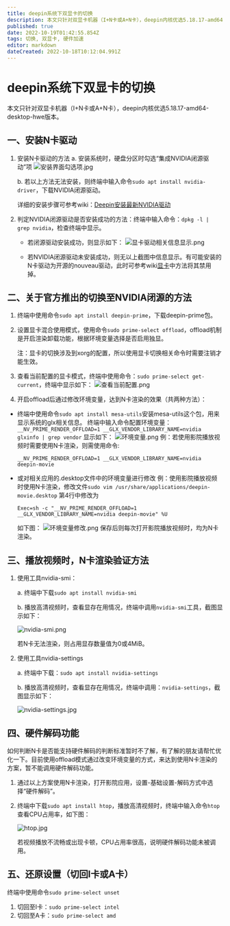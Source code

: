 ```yaml
---
title: deepin系统下双显卡的切换
description: 本文只针对双显卡机器（I+N卡或A+N卡），deepin内核优选5.18.17-amd64-desktop-hwe版本
published: true
date: 2022-10-19T01:42:55.854Z
tags: 切换, 双显卡, 硬件加速
editor: markdown
dateCreated: 2022-10-18T10:12:04.991Z
---
```


# deepin系统下双显卡的切换

本文只针对双显卡机器（I+N卡或A+N卡），deepin内核优选5.18.17-amd64-desktop-hwe版本。

## 一、安装N卡驱动

1. 安装N卡驱动的方法
   a. 安装系统时，硬盘分区时勾选“集成NVIDIA闭源驱动”项
   ![安装界面勾选项.jpg](/for_trans/切换显卡/安装界面勾选项.jpg)

    b. 若以上方法无法安装，则终端中输入命令`sudo apt install nvidia-driver`，下载NVIDIA闭源驱动。

   详细的安装步骤可参考wiki：[Deepin安装最新NVIDIA驱动](https://wiki.deepin.org/zh/05_%E6%8C%89%E7%A1%AC%E4%BB%B6%E7%9F%A5%E8%AF%86%E7%82%B9%E5%88%92%E5%88%86/01_%E7%94%B5%E8%84%91%E9%87%8D%E5%90%AF%E5%8F%AF%E7%94%A8%E7%9A%84%E7%A1%AC%E4%BB%B6/02_%E5%85%B3%E4%BA%8E%E6%98%BE%E5%8D%A1/Deepin%E5%AE%89%E8%A3%85%E6%9C%80%E6%96%B0NVIDIA%E9%A9%B1%E5%8A%A8 )

2. 判定NVIDIA闭源驱动是否安装成功的方法：终端中输入命令：`dpkg -l | grep nvidia`，检查终端中显示。

   - 若闭源驱动安装成功，则显示如下：
    ![显卡驱动相关信息显示.png](/for_trans/切换显卡/显卡驱动相关信息显示.png)

   - 若NVIDIA闭源驱动未安装成功，则无以上截图中信息显示。有可能安装的N卡驱动为开源的nouveau驱动，此时可参考wiki[显卡](https://wiki.deepin.org/zh/05_%E6%8C%89%E7%A1%AC%E4%BB%B6%E7%9F%A5%E8%AF%86%E7%82%B9%E5%88%92%E5%88%86/01_%E7%94%B5%E8%84%91%E9%87%8D%E5%90%AF%E5%8F%AF%E7%94%A8%E7%9A%84%E7%A1%AC%E4%BB%B6/02_%E5%85%B3%E4%BA%8E%E6%98%BE%E5%8D%A1/%E6%98%BE%E5%8D%A1)中方法将其禁用掉。

## 二、关于官方推出的切换至NVIDIA闭源的方法

   1. 终端中使用命令`sudo apt install deepin-prime`，下载deepin-prime包。

   2. 设置显卡混合使用模式，使用命令`sudo prime-select offload`，offload机制是开启渲染卸载功能，根据环境变量选择是否启用独显。

      注：显卡的切换涉及到xorg的配置，所以使用显卡切换相关命令时需要注销才能生效。

   3. 查看当前配置的显卡模式，终端中使用命令：`sudo prime-select get-current`，终端中显示如下：
      ![查看当前配置.png](/for_trans/切换显卡/查看当前配置.png)

   4. 开启offload后通过修改环境变量，达到N卡渲染的效果（共两种方法）：

  - 终端中使用命令`sudo apt install mesa-utils`安装mesa-utils这个包，用来显示系统的glx相关信息。
    终端中输入命令配置环境变量：` __NV_PRIME_RENDER_OFFLOAD=1 __GLX_VENDOR_LIBRARY_NAME=nvidia glxinfo | grep vendor`
    显示如下：
        ![环境变量.png](/for_trans/切换显卡/环境变量.png)
        例：若使用影院播放视频时需要使用N卡渲染，则需使用命令:
     ```
     __NV_PRIME_RENDER_OFFLOAD=1 __GLX_VENDOR_LIBRARY_NAME=nvidia deepin-movie
     ```
  - 或对相关应用的.desktop文件中的环境变量进行修改
    例：使用影院播放视频时使用N卡渲染，修改文件`sudo vim /usr/share/applications/deepin-movie.desktop`
    第4行中修改为
    ```  
    Exec=sh -c "__NV_PRIME_RENDER_OFFLOAD=1 __GLX_VENDOR_LIBRARY_NAME=nvidia deepin-movie" %U
    ```
    如下图：
    ![环境变量修改.png](/for_trans/切换显卡/环境变量修改.png)
    保存后则每次打开影院播放视频时，均为N卡渲染。

## 三、播放视频时，N卡渲染验证方法

1. 使用工具nvidia-smi：

   a. 终端中下载`sudo apt install nvidia-smi`

   b. 播放高清视频时，查看显存在用情况，终端中调用`nvidia-smi`工具，截图显示如下：

   ![nvidia-smi.png](/for_trans/切换显卡/nvidia-smi.png)

   若N卡无法渲染，则占用显存数量值为0或4MiB。

2. 使用工具nvidia-settings

   a. 终端中下载：`sudo apt install nvidia-settings`

   b. 播放高清视频时，查看显存在用情况，终端中调用：`nvidia-settings`，截图显示如下：

   ![nvidia-settings.jpg](/for_trans/切换显卡/nvidia-settings.jpg)

## 四、硬件解码功能

如何判断N卡是否能支持硬件解码的判断标准暂时不了解，有了解的朋友请帮忙优化一下。目前使用offload模式通过改变环境变量的方式，来达到使用N卡渲染的方案，暂不能调用硬件解码功能。

1. 通过以上方案使用N卡渲染，打开影院应用，设置-基础设置-解码方式中选择“硬件解码”。

2. 终端中下载`sudo apt install htop`，播放高清视频时，终端中输入命令`htop`查看CPU占用率，如下图：

   ![htop.jpg](/for_trans/切换显卡/htop.jpg)

   若视频播放不流畅或出现卡顿，CPU占用率很高，说明硬件解码功能未被调用。

## 五、还原设置（切回I卡或A卡）

终端中使用命令`sudo prime-select unset`

1. 切回至I卡：`sudo prime-select intel`
2. 切回至A卡：`sudo prime-select amd`